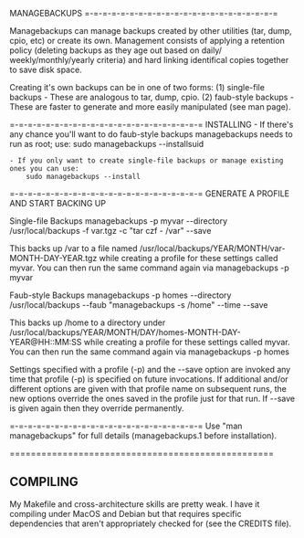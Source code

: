 MANAGEBACKUPS
=-=-=-=-=-=-=-=-=-=-=-=-=-=-=-=-=-=-=-=-=-=

Managebackups can manage backups created by other utilities (tar, dump, cpio, etc) or create its own.
Management consists of applying a retention policy (deleting backups as they age out based on daily/
weekly/monthly/yearly criteria) and hard linking identifical copies together to save disk space.

Creating it's own backups can be in one of two forms:
    (1) single-file backups - These are analogous to tar, dump, cpio.
    (2) faub-style backups - These are faster to generate and more easily manipulated (see man page).


=-=-=-=-=-=-=-=-=-=-=-=-=-=-=-=-=-=-=-=-=-=
INSTALLING
    - If there's any chance you'll want to do faub-style backups managebackups needs to run as root; use:
        sudo managebackups --installsuid

    - If you only want to create single-file backups or manage existing ones you can use:
        sudo managebackups --install


=-=-=-=-=-=-=-=-=-=-=-=-=-=-=-=-=-=-=-=-=-=
GENERATE A PROFILE AND START BACKING UP

Single-file Backups
    managebackups -p myvar --directory /usr/local/backups -f var.tgz -c "tar czf - /var" --save

This backs up /var to a file named /usr/local/backups/YEAR/MONTH/var-MONTH-DAY-YEAR.tgz
while creating a profile for these settings called myvar.  You can then run the same command again via
        managebackups -p myvar


Faub-style Backups
    managebackups -p homes --directory /usr/local/backups --faub "managebackups -s /home" --time --save

This backs up /home to a directory under /usr/local/backups/YEAR/MONTH/DAY/homes-MONTH-DAY-YEAR@HH::MM:SS
while creating a profile for these settings called myvar.  You can then run the same command again via
        managebackups -p homes

Settings specified with a profile (-p) and the --save option are invoked any time that profile (-p) is
specified on future invocations.  If additional and/or different options are given with that profile
name on subsequent runs, the new options override the ones saved in the profile just for that run.
If --save is given again then they override permanently.

=-=-=-=-=-=-=-=-=-=-=-=-=-=-=-=-=-=-=-=-=-=
Use "man managebackups" for full details (managebackups.1 before installation).

==================================================

COMPILING
---------
My Makefile and cross-architecture skills are pretty weak.  I have it compiling under MacOS and Debian
but that requires specific dependencies that aren't appropriately checked for (see the CREDITS file).

